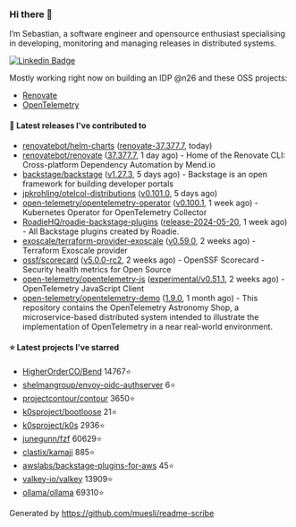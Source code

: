### Hi there 👋

I’m Sebastian, a software engineer and opensource enthusiast specialising in developing, monitoring and managing releases in distributed systems.    

[![Linkedin Badge](https://img.shields.io/badge/-LinkedIn-blue?style=flat&logo=Linkedin&logoColor=white&link=https://www.linkedin.com/in/sebastian-poxhofer/)](https://www.linkedin.com/in/sebastian-poxhofer/)

Mostly working right now on building an IDP @n26 and these OSS projects:
- [Renovate](https://github.com/renovatebot/renovate)
- [OpenTelemetry](https://github.com/open-telemetry)



#### 🚀 Latest releases I've contributed to

- [renovatebot/helm-charts](https://github.com/renovatebot/helm-charts) ([renovate-37.377.7](https://github.com/renovatebot/helm-charts/releases/tag/renovate-37.377.7), today)
- [renovatebot/renovate](https://github.com/renovatebot/renovate) ([37.377.7](https://github.com/renovatebot/renovate/releases/tag/37.377.7), 1 day ago) - Home of the Renovate CLI: Cross-platform Dependency Automation by Mend.io
- [backstage/backstage](https://github.com/backstage/backstage) ([v1.27.3](https://github.com/backstage/backstage/releases/tag/v1.27.3), 5 days ago) - Backstage is an open framework for building developer portals
- [jpkrohling/otelcol-distributions](https://github.com/jpkrohling/otelcol-distributions) ([v0.101.0](https://github.com/jpkrohling/otelcol-distributions/releases/tag/v0.101.0), 5 days ago)
- [open-telemetry/opentelemetry-operator](https://github.com/open-telemetry/opentelemetry-operator) ([v0.100.1](https://github.com/open-telemetry/opentelemetry-operator/releases/tag/v0.100.1), 1 week ago) - Kubernetes Operator for OpenTelemetry Collector
- [RoadieHQ/roadie-backstage-plugins](https://github.com/RoadieHQ/roadie-backstage-plugins) ([release-2024-05-20](https://github.com/RoadieHQ/roadie-backstage-plugins/releases/tag/release-2024-05-20), 1 week ago) - All Backstage plugins created by Roadie.
- [exoscale/terraform-provider-exoscale](https://github.com/exoscale/terraform-provider-exoscale) ([v0.59.0](https://github.com/exoscale/terraform-provider-exoscale/releases/tag/v0.59.0), 2 weeks ago) - Terraform Exoscale provider
- [ossf/scorecard](https://github.com/ossf/scorecard) ([v5.0.0-rc2](https://github.com/ossf/scorecard/releases/tag/v5.0.0-rc2), 2 weeks ago) - OpenSSF Scorecard - Security health metrics for Open Source
- [open-telemetry/opentelemetry-js](https://github.com/open-telemetry/opentelemetry-js) ([experimental/v0.51.1](https://github.com/open-telemetry/opentelemetry-js/releases/tag/experimental/v0.51.1), 2 weeks ago) - OpenTelemetry JavaScript Client
- [open-telemetry/opentelemetry-demo](https://github.com/open-telemetry/opentelemetry-demo) ([1.9.0](https://github.com/open-telemetry/opentelemetry-demo/releases/tag/1.9.0), 1 month ago) - This repository contains the OpenTelemetry Astronomy Shop, a microservice-based distributed system intended to illustrate the implementation of OpenTelemetry in a near real-world environment.

#### ⭐ Latest projects I've starred

- [HigherOrderCO/Bend](https://github.com/HigherOrderCO/Bend) 14767⭐
- [shelmangroup/envoy-oidc-authserver](https://github.com/shelmangroup/envoy-oidc-authserver) 6⭐
- [projectcontour/contour](https://github.com/projectcontour/contour) 3650⭐
- [k0sproject/bootloose](https://github.com/k0sproject/bootloose) 21⭐
- [k0sproject/k0s](https://github.com/k0sproject/k0s) 2936⭐
- [junegunn/fzf](https://github.com/junegunn/fzf) 60629⭐
- [clastix/kamaji](https://github.com/clastix/kamaji) 885⭐
- [awslabs/backstage-plugins-for-aws](https://github.com/awslabs/backstage-plugins-for-aws) 45⭐
- [valkey-io/valkey](https://github.com/valkey-io/valkey) 13909⭐
- [ollama/ollama](https://github.com/ollama/ollama) 69310⭐



Generated by https://github.com/muesli/readme-scribe
